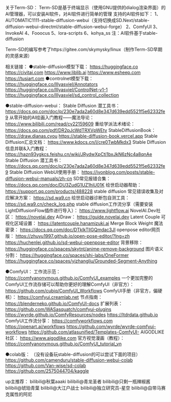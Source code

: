 关于Term-SD：
Term-SD是基于终端显示（使用GNU提供的dialog渲染界面）的AI管理器，可以安装AI软件，对AI软件进行简单的管理
支持的AI软件如下：
1、AUTOMATIC1111-stable-diffusion-webui（支持切换成SD.Next/stable-diffusion-webui-directml/stable-diffusion-webui-forge）
2、ComfyUI
3、InvokeAI
4、Fooocus
5、lora-scripts
6、kohya_ss
注：AI软件基于stable-diffusion

Term-SD的编写参考了https://gitee.com/skymysky/linux（制作Term-SD早期的灵感来源）


相关链接：
●stable-diffusion模型下载： 
  https://huggingface.co
  https://civitai.com
  https://www.liblib.ai
  https://www.esheep.com
  https://tusiart.com
●controlnet模型下载：
  https://huggingface.co/lllyasviel/Annotators
  https://huggingface.co/lllyasviel/ControlNet-v1-1
  https://huggingface.co/lllyasviel/sd_control_collection
 
●stable-diffusion-webui：
Stable Diffusion 潜工具书：
  https://docs.qq.com/doc/p/230e7ada2a60d8e347d639edd5521f5e62332fe9
从零开始的AI绘画入门教程——魔法导论：
  https://www.bilibili.com/read/cv22159609
重绘学派法术绪论：
  https://docs.qq.com/pdf/DR2pJcWdTRXVpWEty
StableDiffusionBook：
  https://draw.dianas.cyou
  https://stable-diffusion-book.vercel.app
Stable Diffusion汇总文档：
  https://www.kdocs.cn/l/cre0TwbMkdx3
Stable Diffusion 信息并联&入门教程：
  https://hazn93ygkcs.feishu.cn/wiki/JRydwXpCti1bxJkN6zNc4a8qnAe
Stable Diffusion 潜工具书：
  https://docs.qq.com/doc/p/230e7ada2a60d8e347d639edd5521f5e62332fe9
Stable Diffusion WebUI使用手册：
  https://ivonblog.com/posts/stable-diffusion-webui-manuals/zh-cn
SD常见报错合集：
  https://docs.qq.com/doc/DU3ZudG1UZ1hiU01K
绘世启动器帮助：
  https://support.qq.com/products/488228
stable diffusion 常见错误收集及对应解决方案：
  https://sd.wa9.cn
绘世启动器诊断包自测工具：
  https://sd.wa9.cn/check_log.php
stable diffusion工作流分享（需要安装LightDiffusionFlow插件进行导入）：
  https://www.lightflow.ai
NovelAI.Dev社区：
  https://novelai.dev
AiDraw：
  https://guide.novelai.dev
Latent Couple 可视化区域设置：
  https://latentcouple.hanamizuki.ai
Merge Block Weight 魔法密录：
  https://docs.qq.com/doc/DTklkTllGQmdac3Jl
openpose editor网页版：
  https://zhuyu1997.github.io/open-pose-editor/?lng=zh
  https://huchenlei.github.io/sd-webui-openpose-editor
背景移除：
  https://huggingface.co/spaces/skytnt/anime-remove-background
图片语义分割：
  https://huggingface.co/spaces/shi-labs/OneFormer
  https://huggingface.co/spaces/yizhangliu/Grounded-Segment-Anything

●ComfyUI：
工作流示范：
  https://comfyanonymous.github.io/ComfyUI_examples
一个更加完整的ComfyUI工作流存储可以帮助你更好的理解ComfyUI（非官方）：
  https://github.com/cubiq/ComfyUI_Workflows
ComfyUI手册（非官方，偏硬核）：
  https://comfyui.creamlab.net
节点指南：
  https://blenderneko.github.io/ComfyUI-docs
扩展列表：
  https://github.com/WASasquatch/comfyui-plugins
  https://wyrde.github.io/ComfyResources/nodes
  https://ltdrdata.github.io
ComfyUI工作流分享：
  https://comfyworkflows.com
  https://openart.ai/workflows
  https://github.com/wyrde/wyrde-comfyui-workflows
  https://github.com/atlasunified/Templates-ComfyUI-
AIGODLIKE社区：
  https://www.aigodlike.com
官方视觉漫画（教程）：
  https://comfyanonymous.github.io/ComfyUI_tutorial_vn

●colab版：
（没有设备玩stable-diffusion的可以尝试下面的项目）
  https://github.com/camenduru/stable-diffusion-webui-colab
  https://github.com/Van-wise/sd-colab
  https://github.com/2575044704/kaggle


up主推荐：
  bilibili@秋葉aaaki
  bilibili@青龙圣者
  bilibili@只剩一瓶辣椒酱
  bilibili@琥珀青葉
  bilibili@大江户战士
  bilibili@独立研究员-星空
  bilibili@自带马赛克属性的阿尼

